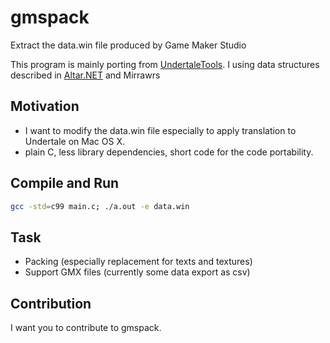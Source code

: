 # gmspack

Extract the data.win file produced by Game Maker Studio

This program is mainly porting from [UndertaleTools](https://github.com/AlexWaveDiver/UndertaleTools).
I using data structures described in [Altar.NET](https://gitlab.com/PoroCYon/Altar.NET/) and Mirrawrs

## Motivation

- I want to modify the data.win file especially to apply translation to Undertale on Mac OS X.
- plain C, less library dependencies, short code for the code portability.

## Compile and Run

```bash
gcc -std=c99 main.c; ./a.out -e data.win
```

## Task

- Packing (especially replacement for texts and textures)
- Support GMX files (currently some data export as csv)

## Contribution

I want you to contribute to gmspack.

